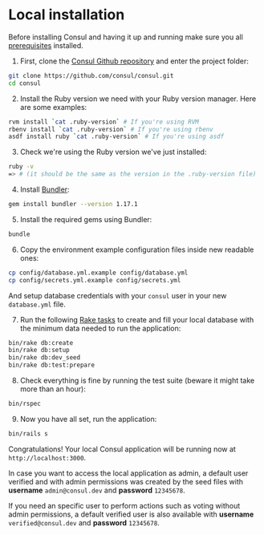 # Local installation

Before installing Consul and having it up and running make sure you all [prerequisites](prerequisites.md) installed.

1. First, clone the [Consul Github repository](https://github.com/consul/consul/) and enter the project folder:

```bash
git clone https://github.com/consul/consul.git
cd consul
```

2. Install the Ruby version we need with your Ruby version manager. Here are some examples:

```bash
rvm install `cat .ruby-version` # If you're using RVM
rbenv install `cat .ruby-version` # If you're using rbenv
asdf install ruby `cat .ruby-version` # If you're using asdf
```

3. Check we're using the Ruby version we've just installed:

```bash
ruby -v
=> # (it should be the same as the version in the .ruby-version file)
```

4. Install [Bundler](http://bundler.io/):

```bash
gem install bundler --version 1.17.1
```

5. Install the required gems using Bundler:

```bash
bundle
```

6. Copy the environment example configuration files inside new readable ones:

```bash
cp config/database.yml.example config/database.yml
cp config/secrets.yml.example config/secrets.yml
```

And setup database credentials with your `consul` user in your new `database.yml` file.

7. Run the following [Rake tasks](https://github.com/ruby/rake) to create and fill your local database with the minimum data needed to run the application:

```bash
bin/rake db:create
bin/rake db:setup
bin/rake db:dev_seed
bin/rake db:test:prepare
```

8. Check everything is fine by running the test suite (beware it might take more than an hour):

```bash
bin/rspec
```

9. Now you have all set, run the application:

```bash
bin/rails s
```

Congratulations! Your local Consul application will be running now at `http://localhost:3000`.

In case you want to access the local application as admin, a default user verified and with admin permissions was created by the seed files with **username** `admin@consul.dev` and **password** `12345678`.

If you need an specific user to perform actions such as voting without admin permissions, a default verified user is also available with **username** `verified@consul.dev` and **password** `12345678`.
